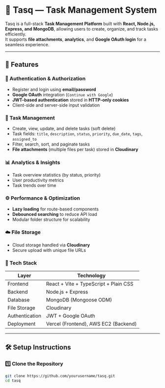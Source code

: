 # 🧩 Tasq — Task Management System

Tasq is a full-stack **Task Management Platform** built with **React, Node.js, Express, and MongoDB**, allowing users to create, organize, and track tasks efficiently.  
It supports **file attachments**, **analytics**, and **Google OAuth login** for a seamless experience.

---

## 🚀 Features

### 🔐 Authentication & Authorization
- Register and login using **email/password**
- **Google OAuth** integration (`Continue with Google`)
- **JWT-based authentication** stored in **HTTP-only cookies**
- Client-side and server-side input validation

### 🧠 Task Management
- Create, view, update, and delete tasks (soft delete)
- Task fields: `title`, `description`, `status`, `priority`, `due_date`, `tags`, `assigned_to`
- Filter, search, sort, and paginate tasks
- **File attachments** (multiple files per task) stored in **Cloudinary**

### 📊 Analytics & Insights
- Task overview statistics (by status, priority)
- User productivity metrics
- Task trends over time

### ⚙️ Performance & Optimization
- **Lazy loading** for route-based components
- **Debounced searching** to reduce API load
- Modular folder structure for scalability

### ☁️ File Storage
- Cloud storage handled via **Cloudinary**
- Secure upload with unique file URLs

### 🧱 Tech Stack
| Layer | Technology |
|-------|-------------|
| Frontend | React + Vite + TypeScript + Plain CSS |
| Backend | Node.js + Express |
| Database | MongoDB (Mongoose ODM) |
| File Storage | Cloudinary |
| Authentication | JWT + Google OAuth |
| Deployment | Vercel (Frontend), AWS EC2 (Backend) |

---

## 🛠️ Setup Instructions

### 1️⃣ Clone the Repository
```bash
git clone https://github.com/yourusername/tasq.git
cd tasq
